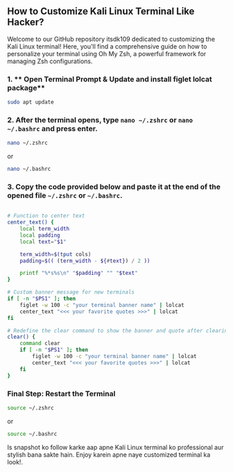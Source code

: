 ## How to Customize Kali Linux Terminal Like Hacker?

Welcome to our GitHub repository itsdk109 dedicated to customizing the Kali Linux terminal! Here, you'll find a comprehensive guide on how to personalize your terminal using Oh My Zsh, a powerful framework for managing Zsh configurations.

### 1. ** Open Terminal Prompt & Update and install figlet lolcat package**

```bash
sudo apt update
```

### 2. **After the terminal opens, type `nano ~/.zshrc` or `nano ~/.bashrc` and press enter.**

```bash
nano ~/.zshrc
```
or 

```bash
nano ~/.bashrc
```

### 3. **Copy the code provided below and paste it at the end of the opened file `~/.zshrc` or `~/.bashrc`.**
```bash

# Function to center text
center_text() {
    local term_width
    local padding
    local text="$1"

    term_width=$(tput cols)
    padding=$(( (term_width - ${#text}) / 2 ))

    printf "%*s%s\n" "$padding" "" "$text"
}

# Custom banner message for new terminals
if [ -n "$PS1" ]; then
    figlet -w 100 -c "your terminal banner name" | lolcat
    center_text "<<< your favorite quotes >>>" | lolcat
fi

# Redefine the clear command to show the banner and quote after clearing the screen
clear() {
    command clear
    if [ -n "$PS1" ]; then
        figlet -w 100 -c "your terminal banner name" | lolcat
        center_text "<<< your favorite quotes >>>" | lolcat
    fi
}

```

### Final Step:  Restart the Terminal 

```bash
source ~/.zshrc
```
or

```bash
source ~/.bashrc
```

Is snapshot ko follow karke aap apne Kali Linux terminal ko professional aur stylish bana sakte hain. Enjoy karein apne naye customized terminal ka look!.
